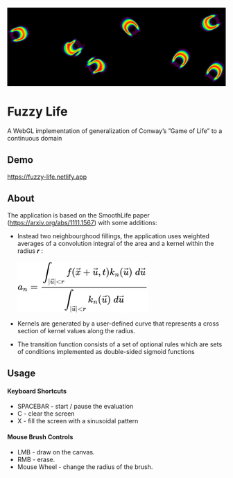 ![header](https://github.com/breadloafsky/fuzzy-life/blob/master/res/header.PNG?raw=true)
# Fuzzy Life
A WebGL implementation of generalization of Conway’s ”Game of Life” to a continuous domain
## Demo
https://fuzzy-life.netlify.app

## About

The application is based on the SmoothLife paper (https://arxiv.org/abs/1111.1567) with some additions:

- Instead two neighbourghood fillings, the application uses weighted averages of a convolution integral of the area and a kernel within the radius ***r*** :\
\
![equation](https://github.com/breadloafsky/fuzzy-life/blob/master/res/eq0.png?raw=true)

- Kernels are generated by a user-defined curve that represents a cross section of kernel values along the radius.
- The transition function consists of a set of optional rules which are sets of conditions implemented as double-sided sigmoid functions


## Usage

#### Keyboard Shortcuts
- SPACEBAR - start / pause the evaluation
- C - clear the screen
- X - fill the screen with a sinusoidal pattern

#### Mouse Brush Controls
- LMB - draw on the canvas.
- RMB - erase.
- Mouse Wheel - change the radius of the brush.